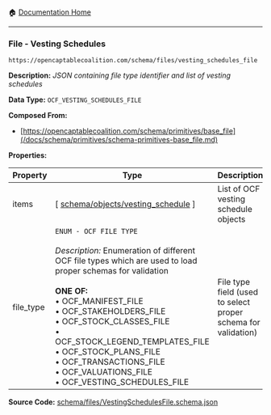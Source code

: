 :house: [Documentation Home](/README.md)

---

### File - Vesting Schedules

`https://opencaptablecoalition.com/schema/files/vesting_schedules_file`

**Description:** _JSON containing file type identifier and list of vesting schedules_

**Data Type:** `OCF_VESTING_SCHEDULES_FILE`

**Composed From:**

- [https://opencaptablecoalition.com/schema/primitives/base_file](/docs/schema/primitives/schema-primitives-base_file.md)

**Properties:**

| Property  | Type                                                                                                                                                                                                                                                                                                                                                                                                                                                   | Description                                                   | Required   |
| --------- | ------------------------------------------------------------------------------------------------------------------------------------------------------------------------------------------------------------------------------------------------------------------------------------------------------------------------------------------------------------------------------------------------------------------------------------------------------ | ------------------------------------------------------------- | ---------- |
| items     | [ [schema/objects/vesting_schedule](/docs/schema/objects/schema-objects-vesting_schedule.md) ]                                                                                                                                                                                                                                                                                                                                                         | List of OCF vesting schedule objects                          | `REQUIRED` |
| file_type | `ENUM - OCF FILE TYPE`</br></br>_Description:_ Enumeration of different OCF file types which are used to load proper schemas for validation</br></br>**ONE OF:**</br>&bull; OCF_MANIFEST_FILE</br>&bull; OCF_STAKEHOLDERS_FILE</br>&bull; OCF_STOCK_CLASSES_FILE</br>&bull; OCF_STOCK_LEGEND_TEMPLATES_FILE</br>&bull; OCF_STOCK_PLANS_FILE</br>&bull; OCF_TRANSACTIONS_FILE</br>&bull; OCF_VALUATIONS_FILE</br>&bull; OCF_VESTING_SCHEDULES_FILE</br> | File type field (used to select proper schema for validation) | `REQUIRED` |

**Source Code:** [schema/files/VestingSchedulesFile.schema.json](/schema/files/VestingSchedulesFile.schema.json)
